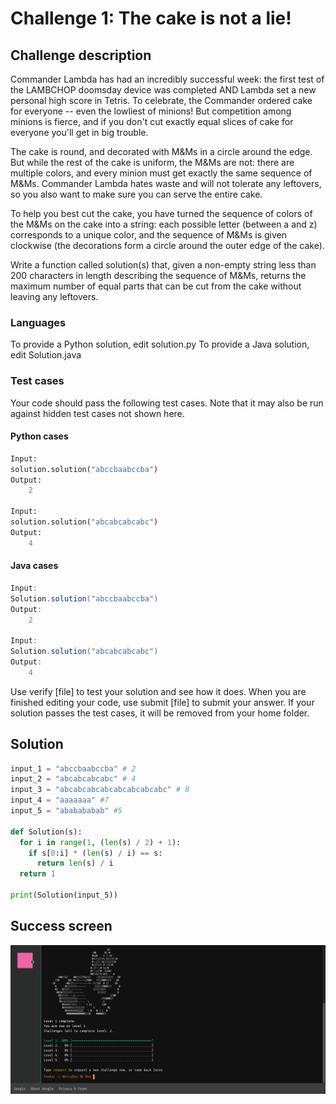 # Challenge 1: The cake is not a lie!
## Challenge description
Commander Lambda has had an incredibly successful week: the first test of the LAMBCHOP doomsday device was completed AND Lambda set a new personal high score in Tetris. To celebrate, the Commander ordered cake for everyone -- even the lowliest of minions! But competition among minions is fierce, and if you don't cut exactly equal slices of cake for everyone you'll get in big trouble.

The cake is round, and decorated with M&Ms in a circle around the edge. But while the rest of the cake is uniform, the M&Ms are not: there are multiple colors, and every minion must get exactly the same sequence of M&Ms. Commander Lambda hates waste and will not tolerate any leftovers, so you also want to make sure you can serve the entire cake.

To help you best cut the cake, you have turned the sequence of colors of the M&Ms on the cake into a string: each possible letter (between a and z) corresponds to a unique color, and the sequence of M&Ms is given clockwise (the decorations form a circle around the outer edge of the cake).

Write a function called solution(s) that, given a non-empty string less than 200 characters in length describing the sequence of M&Ms, returns the maximum number of equal parts that can be cut from the cake without leaving any leftovers.

### Languages

To provide a Python solution, edit solution.py
To provide a Java solution, edit Solution.java

### Test cases

Your code should pass the following test cases.
Note that it may also be run against hidden test cases not shown here.

#### Python cases
```python
Input:
solution.solution("abccbaabccba")
Output:
    2

Input:
solution.solution("abcabcabcabc")
Output:
    4
```

#### Java cases
```java
Input:
Solution.solution("abccbaabccba")
Output:
    2

Input:
Solution.solution("abcabcabcabc")
Output:
    4
```

Use verify [file] to test your solution and see how it does. When you are finished editing your code, use submit [file] to submit your answer. If your solution passes the test cases, it will be removed from your home folder.

## Solution
```python
input_1 = "abccbaabccba" # 2
input_2 = "abcabcabcabc" # 4
input_3 = "abcabcabcabcabcabcabcabc" # 8
input_4 = "aaaaaaa" #7
input_5 = "ababababab" #5

def Solution(s):
  for i in range(1, (len(s) / 2) + 1):
    if s[0:i] * (len(s) / i) == s:
      return len(s) / i
  return 1
  
print(Solution(input_5))
```

## Success screen
![Success screen](./Web%20capture_11-5-2023_43951_foobar.withgoogle.com.jpeg)